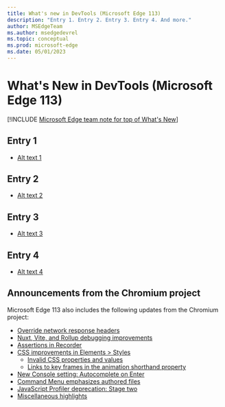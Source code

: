 ```yaml
---
title: What's new in DevTools (Microsoft Edge 113)
description: "Entry 1. Entry 2. Entry 3. Entry 4. And more."
author: MSEdgeTeam
ms.author: msedgedevrel
ms.topic: conceptual
ms.prod: microsoft-edge
ms.date: 05/01/2023
---
```

# What's New in DevTools (Microsoft Edge 113)

[!INCLUDE [Microsoft Edge team note for top of What's New](../../includes/edge-whats-new-note.md)]


<!-- ====================================================================== -->
## Entry 1

<!-- Subtitle: . -->

* [Alt text 1](./devtools-113-images/template.png)

<!-- 
See also:
* []()
-->


<!-- ====================================================================== -->
## Entry 2

<!-- Subtitle: . -->

* [Alt text 2](./devtools-113-images/template.png)

<!-- 
See also:
* []()
-->


<!-- ====================================================================== -->
## Entry 3

<!-- Subtitle: . -->

* [Alt text 3](./devtools-113-images/template.png)

<!-- 
See also:
* []()
-->


<!-- ====================================================================== -->
## Entry 4

<!-- Subtitle: . -->

* [Alt text 4](./devtools-113-images/template.png)

<!-- 
See also:
* []()
-->


<!-- ====================================================================== -->
## Announcements from the Chromium project

Microsoft Edge 113 also includes the following updates from the Chromium project:

* [Override network response headers](https://developer.chrome.com/blog/new-in-devtools-113/#network)
* [Nuxt, Vite, and Rollup debugging improvements](https://developer.chrome.com/blog/new-in-devtools-113/#debug)
* [Assertions in Recorder](https://developer.chrome.com/blog/new-in-devtools-113/#recorder)
* [CSS improvements in Elements > Styles](https://developer.chrome.com/blog/new-in-devtools-113/#css)
   * [Invalid CSS properties and values](https://developer.chrome.com/blog/new-in-devtools-113/#invalid-css)
   * [Links to key frames in the animation shorthand property](https://developer.chrome.com/blog/new-in-devtools-113/#animation-key-frames)
* [New Console setting: Autocomplete on Enter](https://developer.chrome.com/blog/new-in-devtools-113/#console)
* [Command Menu emphasizes authored files](https://developer.chrome.com/blog/new-in-devtools-113/#command-menu)
* [JavaScript Profiler deprecation: Stage two](https://developer.chrome.com/blog/new-in-devtools-113/#js-profiler)
* [Miscellaneous highlights](https://developer.chrome.com/blog/new-in-devtools-113/#misc)


<!-- ====================================================================== -->
<!-- uncomment if content is copied from developer.chrome.com to this page -->

<!-- > [!NOTE]
> Portions of this page are modifications based on work created and [shared by Google](https://developers.google.com/terms/site-policies) and used according to terms described in the [Creative Commons Attribution 4.0 International License](https://creativecommons.org/licenses/by/4.0).
> The original page for announcements from the Chromium project is [What's New in DevTools (Chrome 113)](https://developer.chrome.com/blog/new-in-devtools-113) and is authored by [Jecelyn Yeen](https://developers.google.com/web/resources/contributors#jecelynyeen) (Developer advocate working on Chrome DevTools at Google). -->


<!-- ====================================================================== -->
<!-- uncomment if content is copied from developer.chrome.com to this page -->

<!-- [![Creative Commons License](../../../../media/cc-logo/88x31.png)](https://creativecommons.org/licenses/by/4.0)
This work is licensed under a [Creative Commons Attribution 4.0 International License](https://creativecommons.org/licenses/by/4.0). -->
